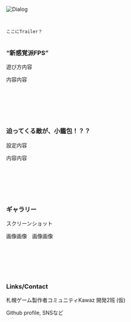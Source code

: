 ![Dialog](https://user-images.githubusercontent.com/13903318/59257756-89a51000-8c71-11e9-8a89-192de86e5c17.png)
```


ここにTrailer？


```
### “新感覚派FPS”　

遊び方内容

内容内容

&nbsp;

&nbsp;

&nbsp;

### 迫ってくる敵が、小籠包！？？

設定内容

内容内容

&nbsp;

&nbsp;

&nbsp;

### ギャラリー

スクリーンショット

画像画像　画像画像

&nbsp;

&nbsp;

&nbsp;

### Links/Contact

札幌ゲーム製作者コミュニティKawaz 開発2班 (仮)

Github profile, SNSなど


